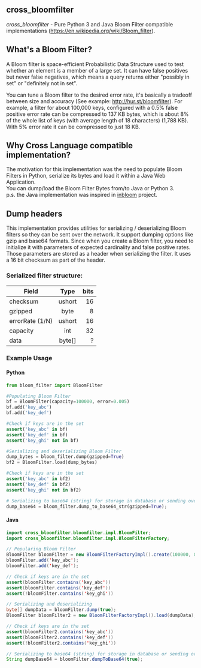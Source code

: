 ## cross_bloomfilter

_cross_bloomfilter_ - Pure Python 3 and Java Bloom Filter compatible implementations
(https://en.wikipedia.org/wiki/Bloom_filter).

## What's a Bloom Filter?
A Bloom filter is space-efficient Probabilistic Data Structure used to test whether an element is a member of a large set. 
It can have false positives but never false negatives, which means a query returns either "possibly in set" or "definitely not in set".

You can tune a Bloom filter to the desired error rate, it's basically a tradeoff between size and accuracy (See example: http://hur.st/bloomfilter). For example, a filter for about 100,000 keys, configured with a 0.5% false positive error rate can be compressed to 137 KB bytes, which is about 8% of the whole list of keys (with average length of 18 characters) (1,788 KB). With 5% error rate it can be compressed to just 18 KB.

## Why Cross Language compatible implementation?
The motivation for this implementation was the need to populate Bloom Filters in Python, serialize its bytes and load it within a Java Web Application.  
You can dump/load the Bloom Filter Bytes from/to Java or Python 3.    
p.s. the Java implementation was inspired in [inbloom](http://github.com/EverythingMe/inbloom) project.


## Dump headers
This implementation provides utilities for serializing / deserializing Bloom filters so they can be sent over the network. It support dumping options like gzip and base64 formats.
Since when you create a Bloom filter, you need to initialize it with parameters of expected cardinality and false positive rates. Those parameters are stored as a header when serializing the filter. It uses a 16 bit checksum as part of the header.

### Serialized filter structure:

| Field        | Type            | bits |
| ------------- |:-------------:| -----:|
| checksum      | ushort | 16 |
| gzipped		| byte | 8 |
| errorRate (1/N)| ushort | 16 |
| capacity   | int     |   32 |
| data          | byte[]  | ? |


### Example Usage

#### Python
```python
from bloom_filter import BloomFilter

#Populating Bloom Filter
bf = BloomFilter(capacity=100000, error=0.005)        
bf.add('key_abc')      
bf.add('key_def') 

#Check if keys are in the set
assert('key_abc' in bf)    
assert('key_def' in bf)    
assert('key_ghi' not in bf)    

#Serializing and deserializing Bloom Filter
dump_bytes = bloom_filter.dump(gzipped=True)                
bf2 = BloomFilter.load(dump_bytes)

#Check if keys are in the set
assert('key_abc' in bf2)    
assert('key_def' in bf2)    
assert('key_ghi' not in bf2)   

# Serializing to base64 (string) for storage in database or sending over an HTTP API
dump_base64 = bloom_filter.dump_to_base64_str(gzipped=True);

```



#### Java
```java
import cross_bloomfilter.bloomfilter.impl.BloomFilter;
import cross_bloomfilter.bloomfilter.impl.BloomFilterFactory;

// Popularing Bloom Filter
BloomFilter bloomFilter = new BloomFilterFactoryImpl().create(100000, 0.005);
bloomFilter.add('key_abc');
bloomFilter.add('key_def');

// Check if keys are in the set
assert(bloomFilter.contains('key_abc'))
assert(bloomFilter.contains('key_def'))
assert(!bloomFilter.contains('key_ghi'))

// Serializing and deserializing
byte[] dumpData = bloomFilter.dump(true);		
BloomFilter bloomFilter2 = new BloomFilterFactoryImpl().load(dumpData);

// Check if keys are in the set
assert(bloomFilter2.contains('key_abc'))
assert(bloomFilter2.contains('key_def'))
assert(!bloomFilter2.contains('key_ghi'))

// Serializing to base64 (string) for storage in database or sending over an HTTP API
String dumpBase64 = bloomFilter.dumpToBase64(true);
```